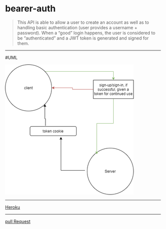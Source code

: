 # bearer-auth

> This API is able to allow a user to create an account as well as to handling basic authentication (user provides a username + password). When a “good” login happens, the user is considered to be “authenticated” and a JWT token is generated and signed for them.

****
#UML

![](./lab7.png)
***
 [Heroku]()
***
 [pull Request]()
